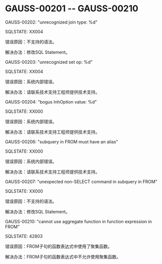 # GAUSS-00201 -- GAUSS-00210<a name="ZH-CN_TOPIC_0302073199"></a>

GAUSS-00202: "unrecognized join type: %d"

SQLSTATE: XX004

错误原因：不支持的语法。

解决办法：修改SQL Statement。

GAUSS-00203: "unrecognized set op: %d"

SQLSTATE: XX004

错误原因：系统内部错误。

解决办法：请联系技术支持工程师提供技术支持。

GAUSS-00204: "bogus InhOption value: %d"

SQLSTATE: XX000

错误原因：系统内部错误。

解决办法：请联系技术支持工程师提供技术支持。

GAUSS-00206: "subquery in FROM must have an alias"

SQLSTATE: XX000

错误原因：系统内部错误。

解决办法：请联系技术支持工程师提供技术支持。

GAUSS-00207: "unexpected non-SELECT command in subquery in FROM"

SQLSTATE: XX000

错误原因：不支持的语法。

解决办法：修改SQL Statement。

GAUSS-00210: "cannot use aggregate function in function expression in FROM"

SQLSTATE: 42803

错误原因：FROM子句的函数表达式中使用了聚集函数。

解决办法：FROM子句的函数表达式中不允许使用聚集函数。

